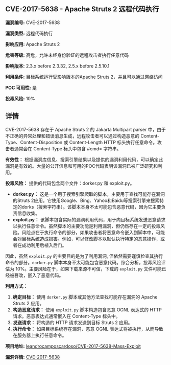 ## CVE-2017-5638 - Apache Struts 2 远程代码执行

**漏洞编号:** CVE-2017-5638

**漏洞类型:** 远程代码执行

**影响应用:** Apache Struts 2

**危害等级:** 高危，允许未经身份验证的远程攻击者执行任意代码

**影响版本:** 2.3.x before 2.3.32, 2.5.x before 2.5.10.1

**利用条件:** 目标系统运行受影响版本的Apache Struts 2，并且可以通过网络访问

**POC 可用性:** 是

**投毒风险:** 10%

## 详情

CVE-2017-5638 存在于 Apache Struts 2 的 Jakarta Multipart parser 中，由于不正确的异常处理和错误消息生成，远程攻击者可以通过构造恶意的 Content-Type、Content-Disposition 或 Content-Length HTTP 标头执行任意命令。攻击者通常会在 Content-Type 标头中包含 #cmd= 字符串。

**有效性：**
根据漏洞库信息、搜索引擎结果以及提供的漏洞利用代码，可以确定此漏洞是有效的。大量的公开信息和可用的POC代码表明该漏洞已被广泛研究和利用。

**投毒风险：**
提供的代码包含两个文件：dorker.py 和 exploit.py。

*   **dorker.py：** 这是一个用于搜索引擎爬取的脚本，主要用于查找可能存在漏洞的Struts 2应用。它使用Google、Bing、Yahoo和Baidu等搜索引擎来搜索特定的dorks（搜索字符串）。该脚本本身不太可能包含恶意代码，因为它主要负责信息收集。
*   **exploit.py：** 该脚本包含实际的漏洞利用代码，用于向目标系统发送恶意请求以执行任意命令。虽然脚本的主要功能是利用漏洞，但仍然存在一定的投毒风险。风险点在于执行命令的部分，如果攻击者将恶意命令嵌入到脚本中，可能会对目标系统造成损害。例如，可以修改脚本以默认执行特定的恶意操作，或者在成功利用后植入后门。

因此，虽然 `exploit.py` 的主要目的是为了利用漏洞, 但依然需要谨慎检查其执行命令的部分。`dorker.py` 脚本本身不太可能包含恶意代码。综合分析，投毒风险评估为 10%。主要风险在于，如果下载来源不可信，下载的 `exploit.py` 文件可能已经被篡改，嵌入了恶意代码。

**利用方式：**
1.  **确定目标：** 使用 `dorker.py` 脚本或其他方法查找可能存在漏洞的 Apache Struts 2 应用。
2.  **构造恶意请求：** 使用 `exploit.py` 脚本构造包含恶意 OGNL 表达式的 HTTP 请求。恶意表达式通常嵌入在 Content-Type 标头中。
3.  **发送请求：** 将构造的 HTTP 请求发送到目标 Struts 2 应用。
4.  **执行命令：** 如果目标系统存在漏洞，恶意 OGNL 表达式将被执行，从而导致在服务器上执行任意命令。

**项目地址:** [leandrocamposcardoso/CVE-2017-5638-Mass-Exploit](https://github.com/leandrocamposcardoso/CVE-2017-5638-Mass-Exploit)

**漏洞详情:** [CVE-2017-5638](https://nvd.nist.gov/vuln/detail/CVE-2017-5638)